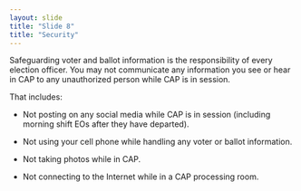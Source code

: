 ```yaml
---
layout: slide
title: "Slide 8"
title: "Security"
---
```


Safeguarding voter and ballot information is the responsibility of every election officer. You may not communicate any information you see or hear in CAP to any unauthorized person while CAP is in session.

That includes:

* Not posting on any social media while CAP is in session (including morning shift EOs after they have departed).

* Not using your cell phone while handling any voter or ballot information.

* Not taking photos while in CAP.

* Not connecting to the Internet while in a CAP processing room.